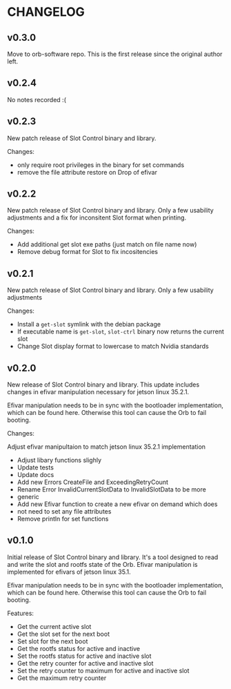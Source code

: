 # CHANGELOG

## v0.3.0

Move to orb-software repo. This is the first release since the original
author left.

## v0.2.4

No notes recorded :(

## v0.2.3

New patch release of Slot Control binary and library.

Changes:

- only require root privileges in the binary for set commands
- remove the file attribute restore on Drop of efivar

## v0.2.2

New patch release of Slot Control binary and library.
Only a few usability adjustments and a fix for inconsitent Slot format when printing.

Changes:

- Add additional get slot exe paths (just match on file name now)
- Remove debug format for Slot to fix incositencies

## v0.2.1

New patch release of Slot Control binary and library.
Only a few usability adjustments

Changes:

- Install a `get-slot` symlink with the debian package
- If executable name is `get-slot`, `slot-ctrl` binary now returns the current slot
- Change Slot display format to lowercase to match Nvidia standards

## v0.2.0

New release of Slot Control binary and library.
This update includes changes in efivar manipulation necessary for jetson linux 35.2.1.

Efivar manipulation needs to be in sync with the bootloader implementation, which can be found here.
Otherwise this tool can cause the Orb to fail booting.

Changes:

Adjust efivar manipultaion to match jetson linux 35.2.1 implementation
- Adjust libary functions slighly
- Update tests
- Update docs
- Add new Errors CreateFile and ExceedingRetryCount
- Rename Error InvalidCurrentSlotData to InvalidSlotData to be more
- generic
- Add new Efivar function to create a new efivar on demand which does
- not need to set any file attributes
- Remove println for set functions

## v0.1.0

Initial release of Slot Control binary and library.
It's a tool designed to read and write the slot and rootfs state of the Orb.
Efivar manipulation is implemented for efivars of jetson linux 35.1.

Efivar manipulation needs to be in sync with the bootloader implementation, which can be found here.
Otherwise this tool can cause the Orb to fail booting.

Features:

- Get the current active slot
- Get the slot set for the next boot
- Set slot for the next boot
- Get the rootfs status for active and inactive
- Set the rootfs status for active and inactive slot
- Get the retry counter for active and inactive slot
- Set the retry counter to maximum for active and inactive slot
- Get the maximum retry counter

